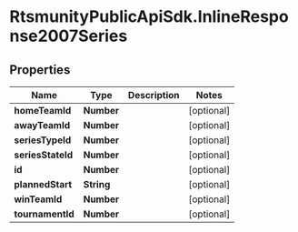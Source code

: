 # RtsmunityPublicApiSdk.InlineResponse2007Series

## Properties
Name | Type | Description | Notes
------------ | ------------- | ------------- | -------------
**homeTeamId** | **Number** |  | [optional] 
**awayTeamId** | **Number** |  | [optional] 
**seriesTypeId** | **Number** |  | [optional] 
**seriesStateId** | **Number** |  | [optional] 
**id** | **Number** |  | [optional] 
**plannedStart** | **String** |  | [optional] 
**winTeamId** | **Number** |  | [optional] 
**tournamentId** | **Number** |  | [optional] 


